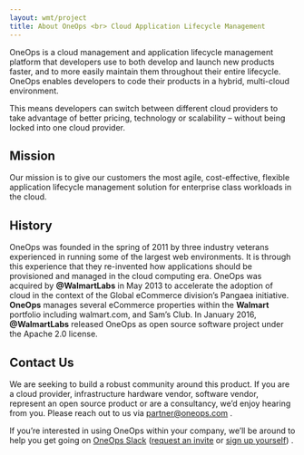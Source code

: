 ```yaml
---
layout: wmt/project
title: About OneOps <br> Cloud Application Lifecycle Management
---
```


OneOps is a cloud management and application lifecycle management platform that
developers use to both develop and launch new products faster, and to more
easily maintain them throughout their entire lifecycle. OneOps enables
developers to code their products in a hybrid, multi-cloud environment.

This means developers can switch between different cloud providers to take
advantage of better pricing, technology or scalability – without being locked
into one cloud provider.


## Mission

Our mission is to give our customers the most agile, cost-effective, flexible
application lifecycle management solution for enterprise class workloads in the
cloud.

## History

OneOps was founded in the spring of 2011 by three industry veterans experienced
in running some of the largest web environments. It is through this experience
that they re-invented how applications should be provisioned and managed in the
cloud computing era. OneOps was acquired by __@WalmartLabs__ in May 2013 to
accelerate the adoption of cloud in the context of the Global eCommerce
division’s Pangaea initiative. __OneOps__ manages several eCommerce properties
within the <strong>Walmart</strong> portfolio including walmart.com, and Sam’s
Club. In January 2016, __@WalmartLabs__ released OneOps as open source software
project under the Apache 2.0 license.

## Contact Us

We are seeking to build a robust community around this product. If you are a
cloud provider, infrastructure hardware vendor, software vendor, represent an
open source product or are a consultancy, we’d enjoy hearing from you. Please
reach out to us via <a href="mailto:partner@oneops.com"> partner@oneops.com
</a>.

If you’re interested in using OneOps within your company, we’ll be around to
help you get going on <a href="{{ site.slack_url }}">OneOps Slack</a> (<a
href="mailto:slack@oneops.com">request an invite</a> or <a href="{{
site.slack_register }}" target="_blank">sign up yourself</a>) .
